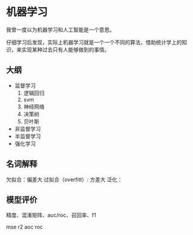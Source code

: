 # 机器学习

我曾一度以为机器学习和人工智能是一个意思。

仔细学习后发现，实际上机器学习就是一个一个不同的算法，借助统计学上的知识，来实现某种过去只有人能够做到的事情。

## 大纲

- 监督学习
  1. 逻辑回归
  2. svm
  3. 神经网络
  4. 决策树
  4. 贝叶斯
- 非监督学习
- 半监督学习
- 强化学习


## 名词解释
欠拟合：偏差大
过拟合（overfitt）: 方差大
泛化：


## 模型评价

精度、混淆矩阵、auc/roc、召回率、f1

mse
r2
aoc
roc


